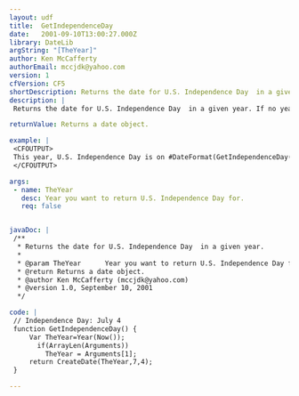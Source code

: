 ```yaml
---
layout: udf
title:  GetIndependenceDay
date:   2001-09-10T13:00:27.000Z
library: DateLib
argString: "[TheYear]"
author: Ken McCafferty
authorEmail: mccjdk@yahoo.com
version: 1
cfVersion: CF5
shortDescription: Returns the date for U.S. Independence Day  in a given year.
description: |
 Returns the date for U.S. Independence Day  in a given year. If no year is specified, defaults to current year.

returnValue: Returns a date object.

example: |
 <CFOUTPUT>
 This year, U.S. Independence Day is on #DateFormat(GetIndependenceDay(), 'dddd, mmm dd, yyyy')#.
 </CFOUTPUT>

args:
 - name: TheYear
   desc: Year you want to return U.S. Independence Day for.
   req: false


javaDoc: |
 /**
  * Returns the date for U.S. Independence Day  in a given year.
  * 
  * @param TheYear      Year you want to return U.S. Independence Day for. 
  * @return Returns a date object. 
  * @author Ken McCafferty (mccjdk@yahoo.com) 
  * @version 1.0, September 10, 2001 
  */

code: |
 // Independence Day: July 4
 function GetIndependenceDay() {
     Var TheYear=Year(Now());
       if(ArrayLen(Arguments)) 
         TheYear = Arguments[1];
     return CreateDate(TheYear,7,4);
 }

---
```



